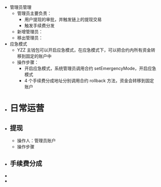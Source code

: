 - 管理员管理
	- 管理员主要负责：
		- 用户提现的审批，并触发链上的提现交易
		- 触发手续费分发
	- 新增管理员：
	- 移出管理员：
- 应急模式
	- YZZ 主钱包可以开启应急模式，在应急模式下，可以把合约内所有资金转移到固定的账户中
	- 操作步骤：
		- 开启应急模式，系统管理员调用合约 setEmergencyMode，开启应急模式
		- 4 个手续费分成地址分别调用合约 rollback 方法，资金会转移到固定账户
- # 日常运营
- ## 提现
	- 操作人：管理员账户
	- 操作步骤
- ## 手续费分成
-
-